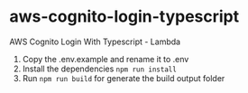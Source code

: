# aws-cognito-login-typescript

AWS Cognito Login With Typescript - Lambda

1. Copy the .env.example and rename it to .env
2. Install the dependencies `npm run install`
3. Run `npm run build` for generate the build output folder

